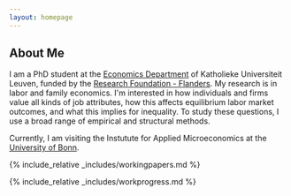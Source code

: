 ```yaml
---
layout: homepage
---
```


## About Me

I am a PhD student at the [Economics Department](https://feb.kuleuven.be/research/economics/ces) of Katholieke Universiteit Leuven, funded by the [Research Foundation - Flanders](https://www.fwo.be/en/). My research is in labor and family economics. I'm interested in how individuals and firms value all kinds of job attributes, how this affects equilibrium labor market outcomes, and what this implies for inequality. To study these questions, I use a broad range of empirical and structural methods.

Currently, I am visiting the Instutute for Applied Microeconomics at the [University of Bonn](https://www.uni-bonn.de/en/university/university).

{% include_relative _includes/workingpapers.md %}

{% include_relative _includes/workprogress.md %}
